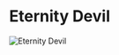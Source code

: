 # Eternity Devil

![Eternity Devil](https://static.wikia.nocookie.net/chainsaw-man/images/f/fa/Eternity_Devil_anime.png/revision/latest/scale-to-width-down/350?cb=20221122181422)

